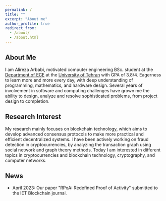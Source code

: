 ```yaml
---
permalink: /
title: ""
excerpt: "About me"
author_profile: true
redirect_from: 
  - /about/
  - /about.html
---
```



## About Me
I am Alireza Arbabi, motivated computer engineering BSc. student at the [Department of ECE](https://ece.ut.ac.ir/en/ece) at the [University of Tehran](https://ut.ac.ir/en) with GPA of 3.8/4. Eagerness to learn more and more every day, with deep understanding of programming, mathematics, and hardware design. Several years of involvement in software and computing challenges have grown me the ability to design, analyze and resolve sophisticated problems, from project design to completion.

## Research Interest

My research mainly focuses on blockchain technology, which aims to develop advanced consensus protocols to make more practical and efficient decentralized systems. I have been actively working on fraud detection in cryptocurrencies, by analyzing the transaction graph using social network and graph theory methods. Today I am interested in different topics in cryptocurrencies and blockchain technology, cryptography, and computer networks.

## News
- April 2023: Our paper "RPoA: Redefined Proof of Activity" submitted to the IET Blockchain journal.
